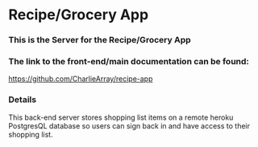 # Recipe/Grocery App

### This is the Server for the Recipe/Grocery App

### The link to the front-end/main documentation can be found: 
https://github.com/CharlieArray/recipe-app

### Details

This back-end server stores shopping list items on a remote heroku PostgresQL database so users can sign back in and have access to their shopping list.


